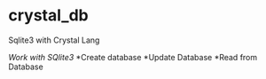 # crystal_db
 Sqlite3 with Crystal Lang
 
 *Work with SQlite3*
 *Create database
 *Update Database
 *Read from Database
